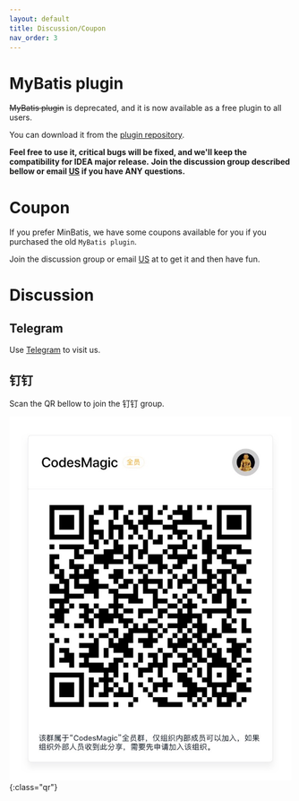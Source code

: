 ```yaml
---
layout: default
title: Discussion/Coupon
nav_order: 3
---
```


# MyBatis plugin

~~MyBatis plugin~~ is deprecated, and it is now available as a free plugin to all users. 

You can download it from the [plugin repository](https://plugins.jetbrains.com/plugin/7293-mybatis-plugin).

**Feel free to use it, critical bugs will be fixed, and we'll keep the compatibility for IDEA major release.**
**Join the discussion group described bellow or email [US](mailto:service@codesmagic.com?subject=MinBatis%20Coupon) if you have ANY questions.**

# Coupon

If you prefer MinBatis, we have some coupons available for you if you purchased the old ```MyBatis plugin```.

Join the discussion group or email [US](mailto:service@codesmagic.com?subject=MinBatis%20Coupon) at to get it and then have fun.

# Discussion

## Telegram

Use [Telegram](https://t.me/joinchat/M91fyhReRvkHeesLpmGmtw) to visit us.

## 钉钉

Scan the QR bellow to join the 钉钉 group.

![dingding](../assets/images/discussion/dingding.jpeg){:class="qr"}
